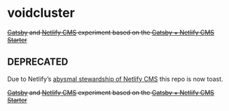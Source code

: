 # voidcluster

~~[Gatsby](https://www.gatsbyjs.org/) and [Netlify CMS](https://www.netlifycms.org) experiment based on the [Gatsby + Netlify CMS Starter](https://github.com/netlify-templates/gatsby-starter-netlify-cms/blob/master/README.md)~~

## DEPRECATED

Due to Netlify’s [abysmal stewardship of Netlify CMS](https://mastodon.social/@rdela/110748768069747587) this repo is now toast.

~~[Gatsby](https://www.gatsbyjs.org/) and [Netlify CMS](https://www.netlifycms.org) experiment based on the [Gatsby + Netlify CMS Starter](https://github.com/netlify-templates/gatsby-starter-netlify-cms/blob/master/README.md)~~

